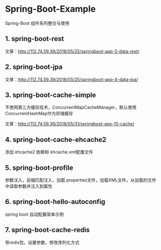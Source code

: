 # Spring-Boot-Example
Spring-Boot 组件系列整合与使用

## 1. spring-boot-rest
文章：http://112.74.59.39/2018/05/25/springboot-app-5-data-rest/

## 2. spring-boot-jpa
文章：http://112.74.59.39/2018/05/25/springboot-app-4-data-jpa/

## 3. spring-boot-cache-simple
不使用第三方缓存技术，ConcurrentMapCacheManager，默认使用 ConcurrentHashMap作为存储缓存

文章：http://112.74.59.39/2018/05/31/springboot-app-10-cache/

## 4. spring-boot-cache-ehcache2
添加 ehcache2 依赖和 ehcache.xml配置文件

## 5. spring-boot-profile
参数注入，前缀匹配注入，加载 properties文件，加载XML文件，从加载的文件中读取参数并注入到属性

## 6. spring-boot-hello-autoconfig
spring boot 自动配置简单示例

## 7. spring-boot-cache-redis
导redis包，设置参数，修改序列化方式

